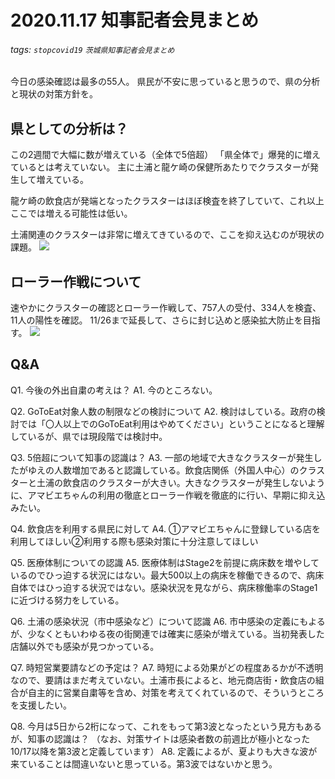 # 2020.11.17 知事記者会見まとめ
###### tags: `stopcovid19` `茨城県知事記者会見まとめ`

今日の感染確認は最多の55人。
県民が不安に思っていると思うので、県の分析と現状の対策方針を。

## 県としての分析は？
この2週間で大幅に数が増えている（全体で5倍超）
「県全体で」爆発的に増えているとは考えていない。
主に土浦と龍ケ崎の保健所あたりでクラスターが発生して増えている。

龍ケ崎の飲食店が発端となったクラスターはほぼ検査を終了していて、これ以上ここでは増える可能性は低い。

土浦関連のクラスターは非常に増えてきているので、ここを抑え込むのが現状の課題。
![](https://i.imgur.com/X4ffU6t.png)


## ローラー作戦について
速やかにクラスターの確認とローラー作戦して、757人の受付、334人を検査、11人の陽性を確認。
11/26まで延長して、さらに封じ込めと感染拡大防止を目指す。
![](https://i.imgur.com/2ssyklx.png)

## Q&A
Q1. 今後の外出自粛の考えは？
A1. 今のところない。

Q2. GoToEat対象人数の制限などの検討について
A2. 検討はしている。政府の検討では「〇人以上でのGoToEat利用はやめてください」ということになると理解しているが、県では現段階では検討中。

Q3. 5倍超について知事の認識は？
A3. 一部の地域で大きなクラスターが発生したがゆえの人数増加であると認識している。飲食店関係（外国人中心）のクラスターと土浦の飲食店のクラスターが大きい。大きなクラスターが発生しないように、アマビエちゃんの利用の徹底とローラー作戦を徹底的に行い、早期に抑え込みたい。

Q4. 飲食店を利用する県民に対して
A4. ①アマビエちゃんに登録している店を利用してほしい②利用する際も感染対策に十分注意してほしい

Q5. 医療体制についての認識
A5. 医療体制はStage2を前提に病床数を増やしているのでひっ迫する状況にはない。最大500以上の病床を稼働できるので、病床自体ではひっ迫する状況ではない。感染状況を見ながら、病床稼働率のStage1に近づける努力をしている。

Q6. 土浦の感染状況（市中感染など）について認識
A6. 市中感染の定義にもよるが、少なくともいわゆる夜の街関連では確実に感染が増えている。当初発表した店舗以外でも感染が見つかっている。

Q7. 時短営業要請などの予定は？
A7. 時短による効果がどの程度あるかが不透明なので、要請はまだ考えていない。土浦市長によると、地元商店街・飲食店の組合が自主的に営業自粛等を含め、対策を考えてくれているので、そういうところを支援したい。

Q8. 今月は5日から2桁になって、これをもって第3波となったという見方もあるが、知事の認識は？
（なお、対策サイトは感染者数の前週比が極小となった10/17以降を第3波と定義しています）
A8. 定義によるが、夏よりも大きな波が来ていることは間違いないと思っている。第3波ではないかと思う。
